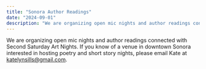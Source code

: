 ```yaml
---
title: "Sonora Author Readings"
date: "2024-09-01"
description: "We are organizing open mic nights and author readings connected with Second Saturday Art Nights."
---
```


We are organizing open mic nights and author readings connected with Second Saturday Art Nights. If you know of a venue in downtown Sonora interested in hosting poetry and short story nights, please email Kate at katelynsills@gmail.com.